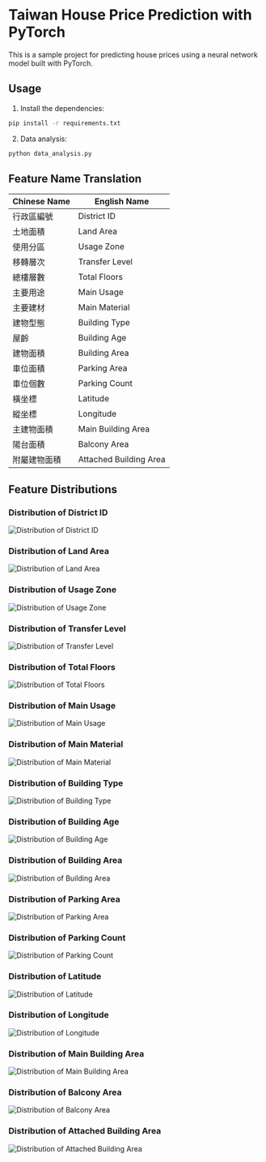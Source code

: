 # Taiwan House Price Prediction with PyTorch

This is a sample project for predicting house prices using a neural network model built with PyTorch.

## Usage

1. Install the dependencies:

```bash
pip install -r requirements.txt
```


2. Data analysis:

```bash
python data_analysis.py
```
## Feature Name Translation

| Chinese Name     | English Name            |
|------------------|-------------------------|
| 行政區編號       | District ID             |
| 土地面積         | Land Area               |
| 使用分區         | Usage Zone              |
| 移轉層次         | Transfer Level          |
| 總樓層數         | Total Floors            |
| 主要用途         | Main Usage              |
| 主要建材         | Main Material           |
| 建物型態         | Building Type           |
| 屋齡             | Building Age            |
| 建物面積         | Building Area           |
| 車位面積         | Parking Area            |
| 車位個數         | Parking Count           |
| 橫坐標           | Latitude                |
| 縱坐標           | Longitude               |
| 主建物面積       | Main Building Area      |
| 陽台面積         | Balcony Area            |
| 附屬建物面積     | Attached Building Area  |

## Feature Distributions

### Distribution of District ID
![Distribution of District ID](scatter_plots/Attached_Building_Area_vs_UnitPrice.png)

### Distribution of Land Area
![Distribution of Land Area](scatter_plots/Land_Area_vs_UnitPrice.png)

### Distribution of Usage Zone
![Distribution of Usage Zone](scatter_plots/Usage_Zone_vs_UnitPrice.png)

### Distribution of Transfer Level
![Distribution of Transfer Level](scatter_plots/Transfer_Level_vs_UnitPrice.png)

### Distribution of Total Floors
![Distribution of Total Floors](scatter_plots/Total_Floors_vs_UnitPrice.png)

### Distribution of Main Usage
![Distribution of Main Usage](scatter_plots/Main_Usage_vs_UnitPrice.png)

### Distribution of Main Material
![Distribution of Main Material](scatter_plots/Main_Material_vs_UnitPrice.png)

### Distribution of Building Type
![Distribution of Building Type](scatter_plots/Building_Type_vs_UnitPrice.png)

### Distribution of Building Age
![Distribution of Building Age](scatter_plots/Building_Age_vs_UnitPrice.png)

### Distribution of Building Area
![Distribution of Building Area](scatter_plots/Building_Area_vs_UnitPrice.png)

### Distribution of Parking Area
![Distribution of Parking Area](scatter_plots/Parking_Area_vs_UnitPrice.png)

### Distribution of Parking Count
![Distribution of Parking Count](scatter_plots/Parking_Count_vs_UnitPrice.png)

### Distribution of Latitude
![Distribution of Latitude](scatter_plots/Latitude_vs_UnitPrice.png)

### Distribution of Longitude
![Distribution of Longitude](scatter_plots/Longitude_vs_UnitPrice.png)

### Distribution of Main Building Area
![Distribution of Main Building Area](scatter_plots/Main_Building_Area_vs_UnitPrice.png)

### Distribution of Balcony Area
![Distribution of Balcony Area](scatter_plots/Balcony_Area_vs_UnitPrice.png)

### Distribution of Attached Building Area
![Distribution of Attached Building Area](scatter_plots/Attached_Building_Area_vs_UnitPrice.png)
